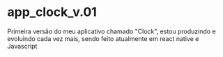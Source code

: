 # app_clock_v.01
Primeira versão do meu aplicativo chamado "Clock", estou produzindo e evoluindo cada vez mais, sendo feito atualmente em react native e Javascript
